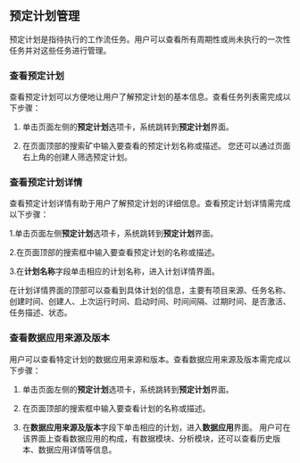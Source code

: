 ## 预定计划管理
预定计划是指待执行的工作流任务。用户可以查看所有周期性或尚未执行的一次性任务并对这些任务进行管理。

### 查看预定计划
查看预定计划可以方便地让用户了解预定计划的基本信息。查看任务列表需完成以下步骤：

1. 单击页面左侧的**预定计划**选项卡，系统跳转到**预定计划**界面。

2. 在页面顶部的搜索矿中输入要查看的预定计划名称或描述。
   您还可以通过页面右上角的创建人筛选预定计划。


### 查看预定计划详情
查看预定计划详情有助于用户了解预定计划的详细信息。查看预定计划详情需完成以下步骤：

1.单击页面左侧**预定计划**选项卡，系统跳转到**预定计划**界面。

2.在页面顶部的搜索框中输入要查看预定计划的名称或描述。

3.在**计划名称**字段单击相应的计划名称，进入计划详情界面。

在计划详情界面的顶部可以查看到具体计划的信息，主要有项目来源、任务名称、创建时间、创建人、上次运行时间、启动时间、时间间隔、过期时间、是否激活、任务描述、状态。

### 查看数据应用来源及版本
用户可以查看特定计划的数据应用来源和版本。查看数据应用来源及版本需完成以下步骤：

1. 单击页面左侧的**预定计划**选项卡，系统跳转到**预定计划**界面。

2. 在页面顶部的搜索框中输入要查看计划的名称或描述。

3. 在**数据应用来源及版本**字段下单击相应的计划，进入**数据应用**界面。
用户可在该界面上查看数据应用的构成，有数据模块、分析模块，还可以查看历史版本、数据应用详情等信息。




